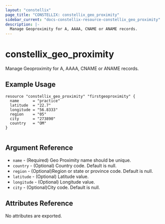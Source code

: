 ```yaml
---
layout: "constellix"
page_title: "CONSTELLIX: constellix_geo_proximity"
sidebar_current: "docs-constellix-resource-constellix_geo_proximity"
description: |-
  Manage Geoproximity for A, AAAA, CNAME or ANAME records. 
---
```


# constellix_geo_proximity
 Manage Geoproximity for A, AAAA, CNAME or ANAME records. 

## Example Usage ##

```hcl
resource "constellix_geo_proximity" "firstgeoproximity" {
  name      = "practice"
  latitude  = "22.7"
  longitude = "56.8333"
  region    = "05"
  city      = "273890"
  country   = "OM"
}


```

## Argument Reference ##
* `name` - (Required) Geo Proximity name should be unique.
* `country` - (Optional) Country code. Default is null.
* `region` - (Optional)Region or state or province code. Default is null.
* `latitude` - (Optional) Latitude value.
* `longitude` - (Optional) Longitude value.
* `city` - (Optional)City code. Default is null.

## Attributes Reference
No attributes are exported.